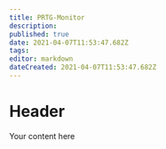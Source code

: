 ```yaml
---
title: PRTG-Monitor
description: 
published: true
date: 2021-04-07T11:53:47.682Z
tags: 
editor: markdown
dateCreated: 2021-04-07T11:53:47.682Z
---
```


# Header
Your content here
